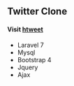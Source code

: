 ## Twitter Clone

#### Visit [htweet](http://htweet.herokuapp.com)

- Laravel 7
- Mysql
- Bootstrap 4
- Jquery
- Ajax